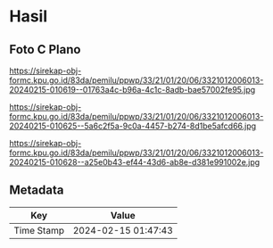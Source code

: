 # Hasil

## Foto C Plano

https://sirekap-obj-formc.kpu.go.id/83da/pemilu/ppwp/33/21/01/20/06/3321012006013-20240215-010619--01763a4c-b96a-4c1c-8adb-bae57002fe95.jpg

https://sirekap-obj-formc.kpu.go.id/83da/pemilu/ppwp/33/21/01/20/06/3321012006013-20240215-010625--5a6c2f5a-9c0a-4457-b274-8d1be5afcd66.jpg

https://sirekap-obj-formc.kpu.go.id/83da/pemilu/ppwp/33/21/01/20/06/3321012006013-20240215-010628--a25e0b43-ef44-43d6-ab8e-d381e991002e.jpg


## Metadata

| Key        | Value               |
| ---------- | ------------------- |
| Time Stamp | 2024-02-15 01:47:43 |



